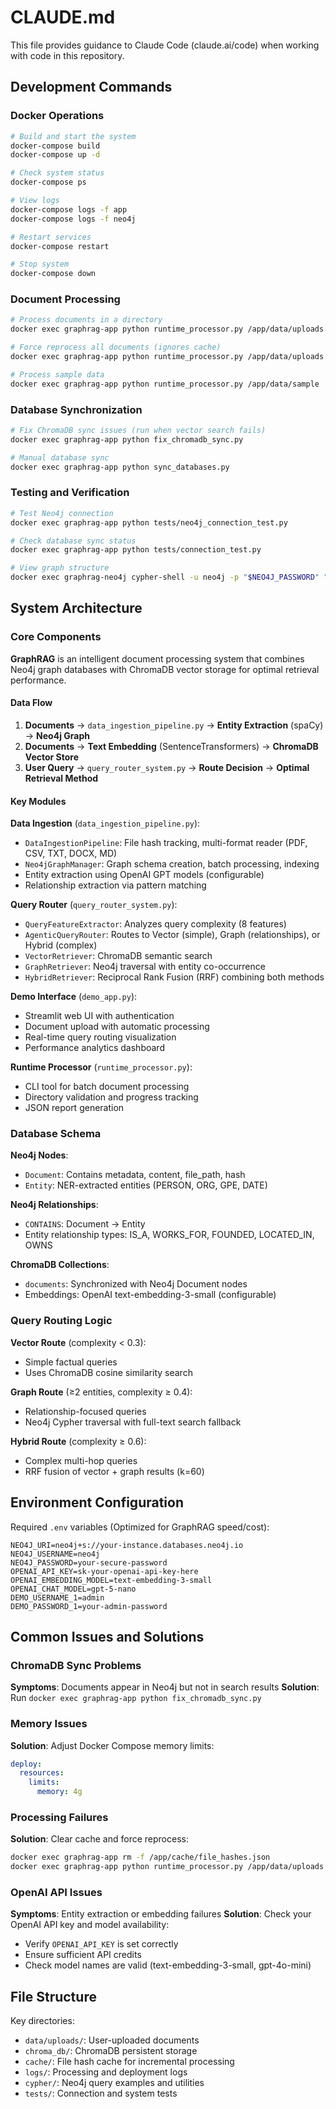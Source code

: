 # CLAUDE.md

This file provides guidance to Claude Code (claude.ai/code) when working with code in this repository.

## Development Commands

### Docker Operations
```bash
# Build and start the system
docker-compose build
docker-compose up -d

# Check system status
docker-compose ps

# View logs
docker-compose logs -f app
docker-compose logs -f neo4j

# Restart services
docker-compose restart

# Stop system
docker-compose down
```

### Document Processing
```bash
# Process documents in a directory
docker exec graphrag-app python runtime_processor.py /app/data/uploads

# Force reprocess all documents (ignores cache)
docker exec graphrag-app python runtime_processor.py /app/data/uploads --force-reprocess

# Process sample data
docker exec graphrag-app python runtime_processor.py /app/data/sample
```

### Database Synchronization
```bash
# Fix ChromaDB sync issues (run when vector search fails)
docker exec graphrag-app python fix_chromadb_sync.py

# Manual database sync
docker exec graphrag-app python sync_databases.py
```

### Testing and Verification
```bash
# Test Neo4j connection
docker exec graphrag-app python tests/neo4j_connection_test.py

# Check database sync status
docker exec graphrag-app python tests/connection_test.py

# View graph structure
docker exec graphrag-neo4j cypher-shell -u neo4j -p "$NEO4J_PASSWORD" "MATCH (n) RETURN labels(n), count(n)"
```

## System Architecture

### Core Components

**GraphRAG** is an intelligent document processing system that combines Neo4j graph databases with ChromaDB vector storage for optimal retrieval performance.

#### Data Flow
1. **Documents** → `data_ingestion_pipeline.py` → **Entity Extraction** (spaCy) → **Neo4j Graph**
2. **Documents** → **Text Embedding** (SentenceTransformers) → **ChromaDB Vector Store**
3. **User Query** → `query_router_system.py` → **Route Decision** → **Optimal Retrieval Method**

#### Key Modules

**Data Ingestion** (`data_ingestion_pipeline.py`):
- `DataIngestionPipeline`: File hash tracking, multi-format reader (PDF, CSV, TXT, DOCX, MD)
- `Neo4jGraphManager`: Graph schema creation, batch processing, indexing
- Entity extraction using OpenAI GPT models (configurable)
- Relationship extraction via pattern matching

**Query Router** (`query_router_system.py`):
- `QueryFeatureExtractor`: Analyzes query complexity (8 features)
- `AgenticQueryRouter`: Routes to Vector (simple), Graph (relationships), or Hybrid (complex)
- `VectorRetriever`: ChromaDB semantic search
- `GraphRetriever`: Neo4j traversal with entity co-occurrence
- `HybridRetriever`: Reciprocal Rank Fusion (RRF) combining both methods

**Demo Interface** (`demo_app.py`):
- Streamlit web UI with authentication
- Document upload with automatic processing
- Real-time query routing visualization
- Performance analytics dashboard

**Runtime Processor** (`runtime_processor.py`):
- CLI tool for batch document processing
- Directory validation and progress tracking
- JSON report generation

### Database Schema

**Neo4j Nodes**:
- `Document`: Contains metadata, content, file_path, hash
- `Entity`: NER-extracted entities (PERSON, ORG, GPE, DATE)

**Neo4j Relationships**:
- `CONTAINS`: Document → Entity
- Entity relationship types: IS_A, WORKS_FOR, FOUNDED, LOCATED_IN, OWNS

**ChromaDB Collections**:
- `documents`: Synchronized with Neo4j Document nodes
- Embeddings: OpenAI text-embedding-3-small (configurable)

### Query Routing Logic

**Vector Route** (complexity < 0.3):
- Simple factual queries
- Uses ChromaDB cosine similarity search

**Graph Route** (≥2 entities, complexity ≥ 0.4):
- Relationship-focused queries
- Neo4j Cypher traversal with full-text search fallback

**Hybrid Route** (complexity ≥ 0.6):
- Complex multi-hop queries
- RRF fusion of vector + graph results (k=60)

## Environment Configuration

Required `.env` variables (Optimized for GraphRAG speed/cost):
```env
NEO4J_URI=neo4j+s://your-instance.databases.neo4j.io
NEO4J_USERNAME=neo4j
NEO4J_PASSWORD=your-secure-password
OPENAI_API_KEY=sk-your-openai-api-key-here
OPENAI_EMBEDDING_MODEL=text-embedding-3-small
OPENAI_CHAT_MODEL=gpt-5-nano
DEMO_USERNAME_1=admin
DEMO_PASSWORD_1=your-admin-password
```

## Common Issues and Solutions

### ChromaDB Sync Problems
**Symptoms**: Documents appear in Neo4j but not in search results
**Solution**: Run `docker exec graphrag-app python fix_chromadb_sync.py`

### Memory Issues
**Solution**: Adjust Docker Compose memory limits:
```yaml
deploy:
  resources:
    limits:
      memory: 4g
```

### Processing Failures
**Solution**: Clear cache and force reprocess:
```bash
docker exec graphrag-app rm -f /app/cache/file_hashes.json
docker exec graphrag-app python runtime_processor.py /app/data/uploads --force-reprocess
```

### OpenAI API Issues
**Symptoms**: Entity extraction or embedding failures
**Solution**: Check your OpenAI API key and model availability:
- Verify `OPENAI_API_KEY` is set correctly
- Ensure sufficient API credits
- Check model names are valid (text-embedding-3-small, gpt-4o-mini)

## File Structure

Key directories:
- `data/uploads/`: User-uploaded documents
- `chroma_db/`: ChromaDB persistent storage
- `cache/`: File hash cache for incremental processing
- `logs/`: Processing and deployment logs
- `cypher/`: Neo4j query examples and utilities
- `tests/`: Connection and system tests